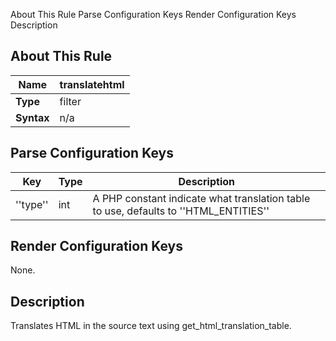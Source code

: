  About This Rule Parse Configuration Keys Render Configuration Keys Description
##  About This Rule

 | **Name**   | translatehtml | 
 | --------   | ------------- | 
 | **Type**   | filter        | 
 | **Syntax** | n/a           | 

##  Parse Configuration Keys

 | **Key**  | **Type** | **Description**                                                                      | 
 | -------  | -------- | ---------------                                                                      | 
 | ''type'' | int      | A PHP constant indicate what translation table to use, defaults to ''HTML_ENTITIES'' | 

##  Render Configuration Keys

None.

##  Description

Translates HTML in the source text using get_html_translation_table.

